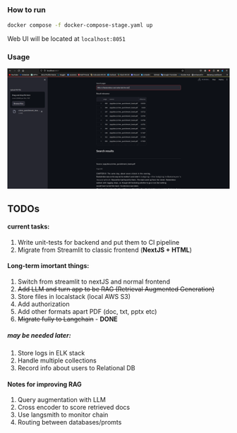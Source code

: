 ### How to run

```bash
docker compose -f docker-compose-stage.yaml up
```
Web UI will be located at ``localhost:8051``

### Usage
![example](media/search_example.png)


## TODOs

#### current tasks:
1) Write unit-tests for backend and put them to CI pipeline
2) Migrate from Streamlit to classic frontend (**NextJS + HTML**)

   

#### Long-term imortant things:
1) Switch from streamlit to nextJS and normal frontend
2) ~~Add LLM and turn app to be RAG (Retrieval Augmented Generation)~~
3) Store files in localstack (local AWS S3)
4) Add authorization
5) Add other formats apart PDF (doc, txt, pptx etc)
6) ~~Migrate fully to Langchain~~ - **DONE**
   
##### may be needed later:
1) Store logs in ELK stack
2) Handle multiple collections
3) Record info about users to Relational DB

#### Notes for improving RAG  
   1) Query augmentation with LLM
   2) Cross encoder to score retrieved docs
   3) Use langsmith to monitor chain
   4) Routing between databases/promts
